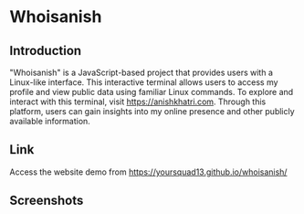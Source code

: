 # Whoisanish

## Introduction
"Whoisanish" is a JavaScript-based project that provides users with a Linux-like interface. This interactive terminal allows users to access my profile and view public data using familiar Linux commands. To explore and interact with this terminal, visit https://anishkhatri.com. Through this platform, users can gain insights into my online presence and other publicly available information.

## Link
Access the website demo from 
https://yoursquad13.github.io/whoisanish/

## Screenshots




